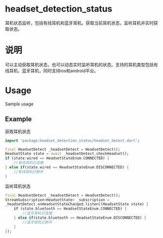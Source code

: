 # headset_detection_status

耳机状态监听，包括有线耳机和蓝牙耳机。获取当前耳机状态，监听耳机并实时获取状态。

# 说明

可以主动获取耳机状态，也可以动态实时监听耳机的状态。支持的耳机类型包括有线耳机、蓝牙耳机，同时支持ios和android平台。

# Usage

Sample usage

## Example

获取耳机状态
```dart
import 'package:headset_detection_status/headset_detect.dart';

final HeadsetDetect _headsetDetect = HeadsetDetect();
HeadsetState state = await _headsetDetect.checkHeadset();
if (state.wired == HeadsetStateEnum.CONNECTED) {
    //有线耳机已连接
} else if(state.wired == HeadsetStateEnum.DISCONNECTED) {
    //有线耳机已断开
}
```

监听耳机状态
```dart
final HeadsetDetect _headsetDetect = HeadsetDetect();
StreamSubscription<HeadsetState> _subscription = 
_headsetDetect.onHeadsetStateChanged.listen((HeadsetState state) {
    if (state.bluetooth == HeadsetStateEnum.CONNECTED) {
        //蓝牙耳机已连接
    } else if(state.bluetooth == HeadsetStateEnum.DISCONNECTED) {
        //蓝牙耳机已断开
    }
});


```